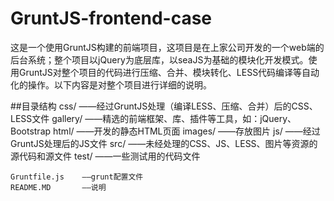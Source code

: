 GruntJS-frontend-case
=====================

这是一个使用GruntJS构建的前端项目，这项目是在上家公司开发的一个web端的后台系统；整个项目以jQuery为底层库，以seaJS为基础的模块化开发模式。使用GruntJS对整个项目的代码进行压缩、合并、模块转化、LESS代码编译等自动化的操作。以下内容是对整个项目进行详细的说明。

##目录结构
    css/            ——经过GruntJS处理（编译LESS、压缩、合并）后的CSS、LESS文件
    gallery/        ——精选的前端框架、库、插件等工具，如：jQuery、Bootstrap
    html/           ——开发的静态HTML页面
    images/         ——存放图片
    js/             ——经过GruntJS处理后的JS文件
    src/            ——未经处理的CSS、JS、LESS、图片等资源的源代码和源文件
    test/           ——一些测试用的代码文件
    
    Gruntfile.js    ——grunt配置文件
    README.MD       ——说明
    
